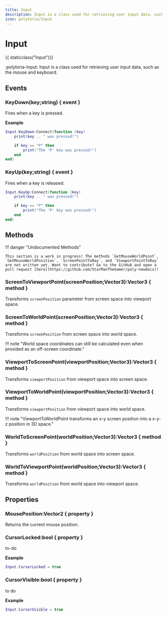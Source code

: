 ```yaml
---
title: Input
description: Input is a class used for retrieving user input data, such as the mouse and keyboard.
icon: polytoria/Input
---
```


# Input

{{ staticclass("Input")}}

:polytoria-Input: Input is a class used for retrieving user input data, such as the mouse and keyboard.

## Events

### KeyDown(key;string) { event }

Fires when a key is pressed.

**Example**

```lua
Input.KeyDown:Connect(function (key)
    print(key .. " was pressed!")

    if key == "P" then
        print("The 'P' key was pressed!")
    end
end)
```

### KeyUp(key;string) { event }

Fires when a key is released.

```lua
Input.KeyUp:Connect(function (key)
    print(key .. " was pressed!")

    if key == "P" then
        print("The 'P' key was pressed!")
    end
end)
```

## Methods

<div data-search-exclude markdown>
!!! danger "Undocumented Methods"

    This section is a work in progress! The methods `GetMouseWorldPoint`, `GetMouseWorldPosition`, `ScreenPointToRay`, and `ViewportPointToRay` are not written yet. Want to contribute? Go to the GitHub and open a pull request [here](https://github.com/StarManTheGamer/poly-newdocs)!

</div>

### ScreenToViewportPoint(screenPosition;Vector3):Vector3 { method }

Transforms `screenPosition` parameter from screen space into viewport space.

### ScreenToWorldPoint(screenPosition;Vector3):Vector3 { method }

Transforms `screenPosition` from screen space into world space.

<div data-search-exclude markdown>
!!! note "World space coordinates can still be calculated even when provided as an off-screen coordinate."
</div>

### ViewportToScreenPoint(viewportPosition;Vector3):Vector3 { method }

Transforms `viewportPosition` from viewport space into screen space.

### ViewportToWorldPoint(viewportPosition;Vector3):Vector3 { method }

Transforms `viewportPosition` from viewport space into world space.

<div data-search-exclude markdown>
!!! note "ViewportToWorldPoint transforms an x-y screen position into a x-y-z position in 3D space."
</div>

### WorldToScreenPoint(worldPosition;Vector3):Vector3 { method }

Transforms `worldPosition` from world space into screen space.

### WorldToViewportPoint(worldPosition;Vector3):Vector3 { method }

Transforms `worldPosition` from world space into viewport space.

## Properties

### MousePosition:Vector2 { property }

Returns the current mouse position.

### CursorLocked:bool { property }

to-do

**Example**

```lua
Input.CursorLocked = true
```

### CursorVisible:bool { property }

to do

**Example**

```lua
Input.CursorVisible = true
```
